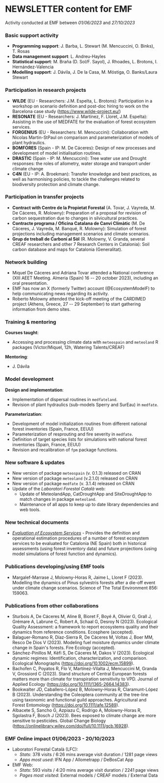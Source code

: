 # NEWSLETTER content for EMF

Activity conducted at EMF between *01/06/2023* and *27/10/2023*

### Basic support activity

-   **Programming support**: J. Barba, L. Stewart (M. Mencuccini, O. Binks), T. Rosas
-   **Data management support**: L. Andreu-Hayles
-   **Statistical support**: M. Braña (D. Sol/F. Sayol), J. Rhoades, L. Brotons, I. Hernández-Valencia
-   **Modelling support**: J. Dávila, J. De la Casa, M. Móstiga, O. Banks/Laura Stewart

### Participation in research projects

-   **WILDE** (EU - Researchers: J.M. Espelta, L. Brotons): Participation in a workshop on scenario definition and post-doc hiring to work on the Barcelona case study (<https://www.wilde-project.eu/>)
-   **RESONATE** (EU - Researchers: J. Martínez, F. Lloret, J.M. Espelta): Assisting in the use of MEDFATE for the evaluation of forest ecosystem services.
-   **FORGENIUS** (EU - Researchers: M. Mencuccini): Collaboration with Nicolas Martin-StPaul on comparison and parameterization of models of plant hydraulics.
-   **BOMFORES** (Spain - IP: M. De Cáceres): Design of new processes and development of model initialisation routines.
-   **DRASTIC** (Spain - IP: M. Mencuccini): Tree water use and Drought responses: the roles of allometry, water storage and transport under climate change
-   **C4N** (EU - IP: A. Broekman): Transfer knowledge and best practices, as well as harmonising policies, to tackle the challenges related to biodiversity protection and climate change.

### Participation in transfer projects

-   **Contract with Centre de la Propietat Forestal** (A. Tovar, J. Vayreda, M. De Cáceres, R. Molowny): Preparation of a proposal for revision of carbon sequestration due to changes in silvicultural practices.
-   **Contracte programa / Oficina Catalana de Canvi Climàtic** (M. De Cáceres, J. Vayreda, M. Banqué, R. Molowny): Simulation of forest projections including management scenarios and climate scenarios.
-   **Grup de treball de Carboni al Sòl** (R. Molowny, V. Granda, several CREAF researchers and other 7 Research Centers in Catalonia): Soil carbon database and maps for Catalonia (Generalitat).

### Network building

-   Miquel De Cáceres and Adriana Tovar attended a National conference (XIII AEET Meeting. Almeria (Spain) 16 -- 20 october 2023), including an oral presentation.
-   EMF has now an X (formerly Twitter) account (@EcosystemModelF) to help communicating news regarding its activity.
-   Roberto Molowny attended the kick-off meeting of the CARDIMED project (Athens, Greece, 27 -- 29 September) to start gathering information from demo sites.

### Training & mentoring

**Courses taught**:

-   Accessing and processing climate data with `meteospain` and `meteoland` R packages (Victor/Miquel, 12h, Watering Talents/CREAF)

**Mentoring**:

-   J. Dávila

### Model development

**Design and implementation**:

-   Implementation of dispersal routines in `medfateland`.
-   Revision of plant hydraulics (sub-models Sperry and SurEau) in `medfate`.

**Parameterization**:

-   Development of model initialization routines from different national forest inventories (Spain, France, EEUU)
-   Parameterization of resprouting and fire severity in `medfate`.
-   Definition of target species lists for simulations with national forest inventories (Spain, France, EEUU)
-   Revision and recalibration of `fpm` package functions.

### New software & updates

-   New version of package `meteospain` (v. 0.1.3) released on CRAN
-   New version of package `meteoland` (v.2.1.0) released on CRAN
-   New version of package `medfate` (v. 3.1.4) released on CRAN
-   Update of the *Laboratori Forestal Català* web:
    -   Update of MeteolandApp, CatDroughtApp and SiteDroughtApp to match changes in package `meteoland`.
    -   Maintenance of all apps to keep up to date library dependencies and web tools.

### New technical documents

-   [*Evaluation of Ecosystem Services*](https://emf.creaf.cat/tech_docs/fesevaluation/) - Provides the definition and operational estimation procedures of a number of forest ecosystem services to be evaluated for Catalonia (NE Spain) both in historical assessments (using forest inventory data) and future projections (using model simulations of forest function and dynamics).

### Publications developing/using EMF tools

-   Margalef-Marrase J, Molowny-Horas R, Jaime L, Lloret F (2023). Modelling the dynamics of Pinus sylvestris forests after a die-off event under climate change scenarios. Science of The Total Environment 856: 159063.

### Publications from other collaborations

-   Sturbois A, De Cáceres M, Aline B, Bioret F, Boyé A, Olivier G, Grall J, Grémare A, Labrune C, Robert A, Schaal G, Desroy N (2023). Ecological Quality Assessment: a framework to report ecosystems quality and their dynamics from reference conditions. Ecosphere (accepted).
-   Balaguer-Romano R, Díaz-Sierra R, De Cáceres M, Voltas J, Boer MM, Resco De Dios V (2023). Modeling fuel moisture dynamics under climate change in Spain's forests. Fire Ecology (accepted).
-   Sánchez-Pinillos M, Kéfi S, De Cáceres M, Dakos V (2023). Ecological dynamic regimes: Identification, characterization, and comparison. Ecological Monographs (<https://doi.org/10.1002/ecm.15899>).
-   Bachofen C, Poyatos R, Flo V, Martínez-Vilalta J, Mencuccini M, Granda V, Grossiord C (2023). Stand structure of Central European forests matters more than climate for transpiration sensitivity to VPD. Journal of Applied Ecology (<https://doi.org/10.1111/1365-2664.14383>).
-   Bookwalter JD, Caballero-López B, Molowny-Horas R, Claramunt-López B (2023). Understanding the Coleoptera community at the tree-line using taxonomic and functional guild approaches. Agricultural and Forest Entomology (<https://doi.org/10.1111/afe.12589>).
-   Albacete S, Sancho G, Azpiazu C, Rodrigo A, Molowny-Horas R, Sgolastra F, Bosch J (2023). Bees exposed to climate change are more sensitive to pesticides. Global Change Biology (<https://onlinelibrary.wiley.com/doi/full/10.1111/gcb.16928>).

### EMF Online impact 01/06/2023 - 20/10/2023

-   Laboratori Forestal Català (LFC):
    -   *Stats*: 378 visits / 6:26 mins average visit duration / 1281 page views
    -   *Apps most used*: IFN App / Allometrapp / DeBosCat App
-   EMF Web:
    -   *Stats*: 593 visits / 4:20 mins average visit duration / 2241 page views
    -   *Pages most visited*: External models / CREAF models / External Data
